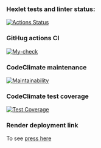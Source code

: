 ### Hexlet tests and linter status:
[![Actions Status](https://github.com/roman-iork/java-project-72/actions/workflows/hexlet-check.yml/badge.svg)](https://github.com/roman-iork/java-project-72/actions)

### GitHug actions CI
[![My-check](https://github.com/roman-iork/java-project-72/actions/workflows/my-check.yml/badge.svg)](https://github.com/roman-iork/java-project-72/actions/workflows/my-check.yml)

### CodeClimate maintenance
[![Maintainability](https://api.codeclimate.com/v1/badges/95191bf51b152eb91bc6/maintainability)](https://codeclimate.com/github/roman-iork/java-project-72/maintainability)

### CodeClimate test coverage
[![Test Coverage](https://api.codeclimate.com/v1/badges/95191bf51b152eb91bc6/test_coverage)](https://codeclimate.com/github/roman-iork/java-project-72/test_coverage)

### Render deployment link
To see [press here](https://java-project-72-iqhn.onrender.com)